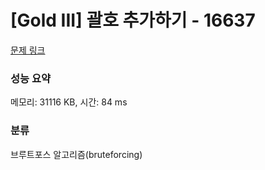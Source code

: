 # [Gold III] 괄호 추가하기 - 16637 

[문제 링크](https://www.acmicpc.net/problem/16637) 

### 성능 요약

메모리: 31116 KB, 시간: 84 ms

### 분류

브루트포스 알고리즘(bruteforcing)

